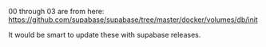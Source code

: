 00 through 03 are from here: https://github.com/supabase/supabase/tree/master/docker/volumes/db/init

It would be smart to update these with supabase releases.